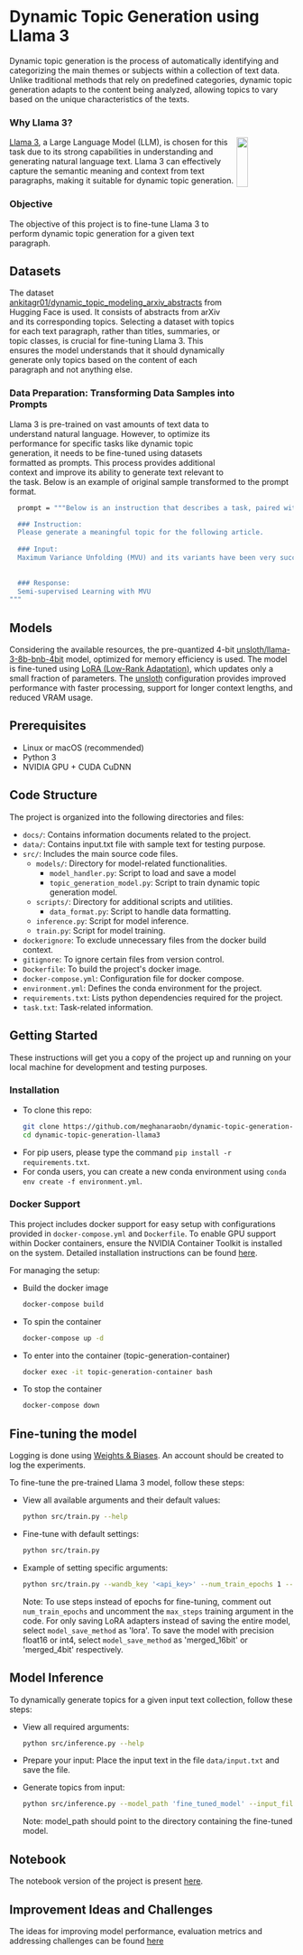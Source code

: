 # Dynamic Topic Generation using Llama 3
Dynamic topic generation is the process of automatically identifying and categorizing the main themes or subjects within a collection of text data. Unlike traditional methods that rely on predefined categories, dynamic topic generation adapts to the content being analyzed, allowing topics to vary based on the unique characteristics of the texts.

### Why Llama 3? 
<img src="https://github.com/meghanaraobn/SUMM-AI-TASK/assets/76180138/675b0481-ae76-48bf-8936-6e99c253356c" width="20%" height="15%" align="right" />

[Llama 3](https://ai.meta.com/blog/meta-llama-3/), a Large Language Model (LLM), is chosen for this task due to its strong capabilities in understanding and generating natural language text. Llama 3 can effectively capture the semantic meaning and context from text paragraphs, making it suitable for dynamic topic generation.

### Objective
The objective of this project is to fine-tune Llama 3 to perform dynamic topic generation for a given text paragraph.

## Datasets
The dataset [ankitagr01/dynamic_topic_modeling_arxiv_abstracts](https://huggingface.co/datasets/ankitagr01/dynamic_topic_modeling_arxiv_abstracts) from Hugging Face is used. It consists of abstracts from arXiv and its corresponding topics. Selecting a dataset with topics for each text paragraph, rather than titles, summaries, or topic classes, is crucial for fine-tuning Llama 3. This ensures the model understands that it should dynamically generate only topics based on the content of each paragraph and not anything else.

### Data Preparation: Transforming Data Samples into Prompts
Llama 3 is pre-trained on vast amounts of text data to understand natural language. However, to optimize its performance for specific tasks like dynamic topic generation, it needs to be fine-tuned using datasets formatted as prompts. This process provides additional context and improve its ability to generate text relevant to the task. Below is an example of original sample transformed to the prompt format.
  ```bash
    prompt = """Below is an instruction that describes a task, paired with an input that provides further context. Write a response that appropriately completes the request.

    ### Instruction:
    Please generate a meaningful topic for the following article.
    
    ### Input:
    Maximum Variance Unfolding (MVU) and its variants have been very successful in embedding data-manifolds in lower dimensional spaces, often revealing the true intrinsic dimension. In this paper we show how to also incorporate       supervised class information into an MVU-like method without breaking its convexity. We call this method the Isometric Separation Map and we show that the resulting kernel matrix can be used as a binary/multiclass Support Vector Machine-like method in a semi-supervised (transductive) framework. We also show that the method always finds a kernel matrix that linearly separates the training data exactly without projecting them in infinite dimensional spaces. In traditional SVMs we choose a kernel and hope that the data become linearly separable in the kernel space. In this paper we show how the hyperplane can be chosen ad-hoc and the kernel is trained so that data are always linearly separable. Comparisons with Large Margin SVMs show comparable performance.
    
    
    ### Response:
    Semi-supervised Learning with MVU
"""
  ```

## Models
Considering the available resources, the pre-quantized 4-bit [unsloth/llama-3-8b-bnb-4bit](https://colab.research.google.com/drive/135ced7oHytdxu3N2DNe1Z0kqjyYIkDXp?usp=sharing) model, optimized for memory efficiency is used. The model is fine-tuned using [LoRA (Low-Rank Adaptation)](https://www.entrypointai.com/blog/lora-fine-tuning/), which updates only a small fraction of parameters. The [unsloth](https://www.unsloth.ai/blog/llama3) configuration provides improved performance with faster processing, support for longer context lengths, and reduced VRAM usage.
 
## Prerequisites
* Linux or macOS (recommended)
* Python 3
* NVIDIA GPU + CUDA CuDNN

## Code Structure
The project is organized into the following directories and files:
- `docs/`: Contains information documents related to the project.
- `data/`: Contains input.txt file with sample text for testing purpose.
- `src/`: Includes the main source code files.
    - `models/`: Directory for model-related functionalities.
        - `model_handler.py`: Script to load and save a model
        - `topic_generation_model.py`: Script to train dynamic topic generation model.
    - `scripts/`: Directory for additional scripts and utilities.
        - `data_format.py`: Script to handle data formatting.
    - `inference.py`: Script for model inference.
    - `train.py`: Script for model training.
- `dockerignore`: To exclude unnecessary files from the docker build context.
- `gitignore`: To ignore certain files from version control.
- `Dockerfile`: To build the project's docker image.
- `docker-compose.yml`: Configuration file for docker compose.
- `environment.yml`: Defines the conda environment for the project.
- `requirements.txt`: Lists python dependencies required for the project.
- `task.txt`: Task-related information.
  
## Getting Started
These instructions will get you a copy of the project up and running on your local machine for development and testing purposes.

### Installation
* To clone this repo:
  ```bash
  git clone https://github.com/meghanaraobn/dynamic-topic-generation-llama3.git
  cd dynamic-topic-generation-llama3
  ```
* For pip users, please type the command `pip install -r requirements.txt`.
* For conda users, you can create a new conda environment using `conda env create -f environment.yml`.
### Docker Support
This project includes docker support for easy setup with configurations provided in `docker-compose.yml` and `Dockerfile`. To enable GPU support within Docker containers, ensure the NVIDIA Container Toolkit is installed on the system. Detailed installation instructions can be found [here](https://docs.nvidia.com/datacenter/cloud-native/container-toolkit/latest/install-guide.html).

For managing the setup:
* Build the docker image
  ```bash
  docker-compose build
  ```
* To spin the container
  ```bash
  docker-compose up -d
  ```
* To enter into the container (topic-generation-container)
  ```bash
  docker exec -it topic-generation-container bash
  ```
* To stop the container
  ```bash
  docker-compose down
  ```

## Fine-tuning the model
 Logging is done using [Weights & Biases](https://wandb.ai/site). An account should be created to log the experiments.

 To fine-tune the pre-trained Llama 3 model, follow these steps:
 * View all available arguments and their default values:
   ```bash
   python src/train.py --help
   ```
  * Fine-tune with default settings:
    ```bash
    python src/train.py
    ```
  * Example of setting specific arguments:
    ```bash
    python src/train.py --wandb_key '<api_key>' --num_train_epochs 1 --model_save_path 'fine_tuned_model' --model_save_method 'lora'
    ```
    Note: To use steps instead of epochs for fine-tuning, comment out `num_train_epochs` and uncomment the `max_steps` training argument in the code. For only saving LoRA adapters instead of saving the entire model, select `model_save_method` as 'lora'. To save the model with precision float16 or int4, select `model_save_method` as 'merged_16bit' or 'merged_4bit' respectively.

 ## Model Inference
 To dynamically generate topics for a given input text collection, follow these steps:
 * View all required arguments:
   ```bash
   python src/inference.py --help
   ```
 * Prepare your input:
   Place the input text in the file `data/input.txt` and save the file.
   
 * Generate topics from input:
   ```bash
   python src/inference.py --model_path 'fine_tuned_model' --input_file 'data/input.txt'
   ```
   Note: model_path should point to the directory containing the fine-tuned model.


## Notebook
The notebook version of the project is present [here](./src/notebooks/Dynamic_Topic_Generation_Llama_3.ipynb).

## Improvement Ideas and Challenges
The ideas for improving model performance, evaluation metrics and addressing challenges can be found [here](./docs/improvement_ideas_and_evaluation_metrics_challenges.txt)
 
